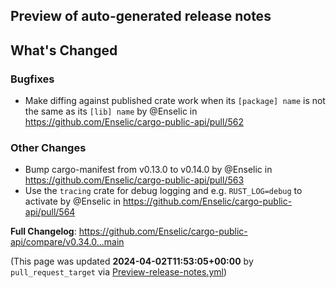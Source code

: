 ## Preview of auto-generated release notes
<!-- Release notes generated using configuration in .github/release.yml at main -->

## What's Changed
### Bugfixes
* Make diffing against published crate work when its `[package] name` is not the same as its `[lib] name` by @Enselic in https://github.com/Enselic/cargo-public-api/pull/562
### Other Changes
* Bump cargo-manifest from v0.13.0 to v0.14.0 by @Enselic in https://github.com/Enselic/cargo-public-api/pull/563
* Use the `tracing` crate for debug logging and e.g. `RUST_LOG=debug` to activate by @Enselic in https://github.com/Enselic/cargo-public-api/pull/564


**Full Changelog**: https://github.com/Enselic/cargo-public-api/compare/v0.34.0...main


(This page was updated **2024-04-02T11:53:05+00:00** by `pull_request_target` via [Preview-release-notes.yml](https://github.com/Enselic/cargo-public-api/actions/runs/8522297420))
